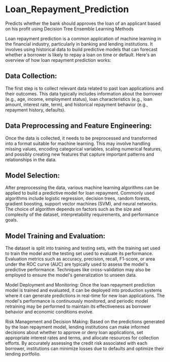 # Loan_Repayment_Prediction
Predicts whether the bank should approves the loan of an applicant based on his profit using Decision Tree Ensemble Learning Methods

Loan repayment prediction is a common application of machine learning in the financial industry, particularly in banking and lending institutions. It involves using historical data to build predictive models that can forecast whether a borrower is likely to repay a loan on time or default. Here's an overview of how loan repayment prediction works:

## Data Collection: 
The first step is to collect relevant data related to past loan applications and their outcomes. This data typically includes information about the borrower (e.g., age, income, employment status), loan characteristics (e.g., loan amount, interest rate, term), and historical repayment behavior (e.g., repayment history, defaults).

## Data Preprocessing and Feature Engineering:
Once the data is collected, it needs to be preprocessed and transformed into a format suitable for machine learning. This may involve handling missing values, encoding categorical variables, scaling numerical features, and possibly creating new features that capture important patterns and relationships in the data.

## Model Selection:
After preprocessing the data, various machine learning algorithms can be applied to build a predictive model for loan repayment. Commonly used algorithms include logistic regression, decision trees, random forests, gradient boosting, support vector machines (SVM), and neural networks. The choice of algorithm depends on factors such as the size and complexity of the dataset, interpretability requirements, and performance goals.

## Model Training and Evaluation: 
The dataset is split into training and testing sets, with the training set used to train the model and the testing set used to evaluate its performance. Evaluation metrics such as accuracy, precision, recall, F1-score, or area under the ROC curve (AUC) are typically used to assess the model's predictive performance. Techniques like cross-validation may also be employed to ensure the model's generalization to unseen data.

Model Deployment and Monitoring: Once the loan repayment prediction model is trained and evaluated, it can be deployed into production systems where it can generate predictions in real-time for new loan applications. The model's performance is continuously monitored, and periodic model retraining may be performed to maintain its effectiveness as borrower behavior and economic conditions evolve.

Risk Management and Decision Making: Based on the predictions generated by the loan repayment model, lending institutions can make informed decisions about whether to approve or deny loan applications, set appropriate interest rates and terms, and allocate resources for collection efforts. By accurately assessing the credit risk associated with each borrower, institutions can minimize losses due to defaults and optimize their lending portfolio.
